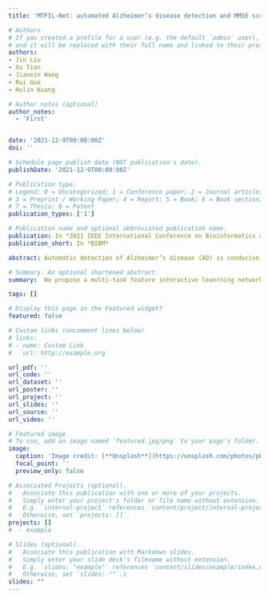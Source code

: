 ```yaml
---
title: 'MTFIL-Net: automated Alzheimer’s disease detection and MMSE score prediction based on feature interactive learning'

# Authors
# If you created a profile for a user (e.g. the default `admin` user), write the username (folder name) here
# and it will be replaced with their full name and linked to their profile.
authors:
- Jin Liu
- Xu Tian
- Jianxin Wang
- Rui Guo
- Hulin Kuang

# Author notes (optional)
author_notes:
  - 'First'


date: '2021-12-9T00:00:00Z'
doi: ''

# Schedule page publish date (NOT publication's date).
publishDate: '2021-12-9T00:00:00Z'

# Publication type.
# Legend: 0 = Uncategorized; 1 = Conference paper; 2 = Journal article;
# 3 = Preprint / Working Paper; 4 = Report; 5 = Book; 6 = Book section;
# 7 = Thesis; 8 = Patent
publication_types: ['1']

# Publication name and optional abbreviated publication name.
publication: In *2021 IEEE International Conference on Bioinformatics and Biomedicine (BIBM)*
publication_short: In *BIBM*

abstract: Automatic detection of Alzheimer’s disease (AD) is conducive to intervention in the disease progression. MMSE score prediction can reveal the development of AD. In recent years, some studies have designed multi-task methods for AD detection and MMSE score prediction to take advantage of the correlation between them. However, how to use the correlation between the two task features is still a problem. To address this challenge, we propose a multi-task feature interactive leanrning network (MTFIL-Net) to perform AD detection and MMSE score prediction. First, we interact the features acquired by CNNs corresponding to the two tasks to take advantage of the feature correlation between the two tasks. The interaction module extracts the shared features of the two tasks and concatenate them with the features of the two task. Then, we design a joint loss based on cross entropy and smooth L1 function. We use the distribution of MMSE scores to dynamically adjust the relationship between the two tasks. We validate our method with subjects from the Alzheimer’s Disease Neuroimaging Initiative (ADNI). We use the ADNI1 dataset for training and testing, and used the ADNI2 dataset as an external validation set. Our proposed MTFIL-Net reached an ACC of 0.86 for AD detection and a correlation coefficient of 0.67 for MMSE score prediction on the ADNI1 dataset, and reached an ACC of 0.85 for AD detection and a correlation coefficient of 0.66 for MMSE score prediction on the ADNI2 dataset. Experiment results show that MTFIL-Net effectively utilizes the correlation between AD and MMSE score.

# Summary. An optional shortened abstract.
summary:  We propose a multi-task feature interactive leanrning network (MTFIL-Net) to perform AD detection and MMSE score prediction.

tags: []

# Display this page in the Featured widget?
featured: false

# Custom links (uncomment lines below)
# links:
# - name: Custom Link
#   url: http://example.org

url_pdf: ''
url_code: ''
url_dataset: ''
url_poster: ''
url_project: ''
url_slides: ''
url_source: ''
url_video: ''

# Featured image
# To use, add an image named `featured.jpg/png` to your page's folder.
image:
  caption: 'Image credit: [**Unsplash**](https://unsplash.com/photos/pLCdAaMFLTE)'
  focal_point: ''
  preview_only: false

# Associated Projects (optional).
#   Associate this publication with one or more of your projects.
#   Simply enter your project's folder or file name without extension.
#   E.g. `internal-project` references `content/project/internal-project/index.md`.
#   Otherwise, set `projects: []`.
projects: []
#  - example

# Slides (optional).
#   Associate this publication with Markdown slides.
#   Simply enter your slide deck's filename without extension.
#   E.g. `slides: "example"` references `content/slides/example/index.md`.
#   Otherwise, set `slides: ""`.s
slides: ""
---
```


<!-- {{% callout note %}}
Click the _Cite_ button above to demo the feature to enable visitors to import publication metadata into their reference management software.
{{% /callout %}}

{{% callout note %}}
Create your slides in Markdown - click the _Slides_ button to check out the example.
{{% /callout %}} -->

<!-- Supplementary notes can be added here, including [code, math, and images](https://wowchemy.com/docs/writing-markdown-latex/). -->
